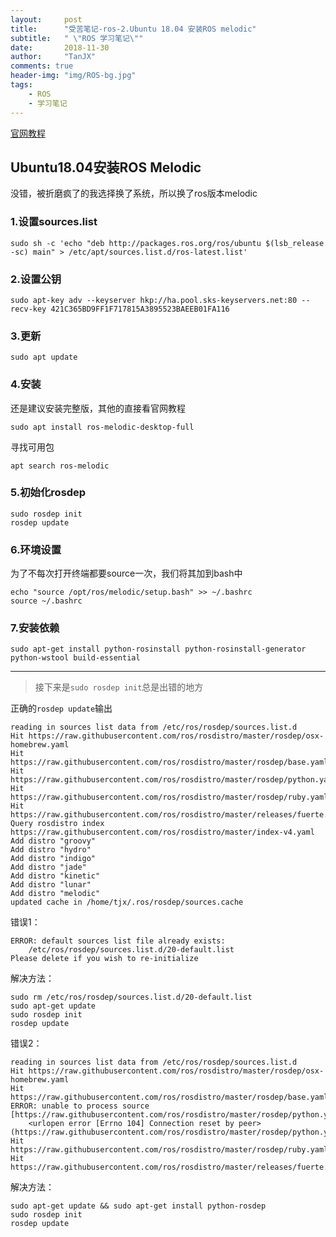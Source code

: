 ```yaml
---
layout:     post
title:      "受苦笔记-ros-2.Ubuntu 18.04 安装ROS melodic"
subtitle:   " \"ROS 学习笔记\""
date:       2018-11-30
author:     "TanJX"
comments: true
header-img: "img/ROS-bg.jpg"
tags:
    - ROS
    - 学习笔记
---
```



[官网教程](http://wiki.ros.org/melodic/Installation/Ubuntu)

## Ubuntu18.04安装ROS Melodic

没错，被折磨疯了的我选择换了系统，所以换了ros版本melodic

### 1.设置sources.list
```
sudo sh -c 'echo "deb http://packages.ros.org/ros/ubuntu $(lsb_release -sc) main" > /etc/apt/sources.list.d/ros-latest.list'
```

### 2.设置公钥
```
sudo apt-key adv --keyserver hkp://ha.pool.sks-keyservers.net:80 --recv-key 421C365BD9FF1F717815A3895523BAEEB01FA116
```

### 3.更新
```
sudo apt update
```

### 4.安装
还是建议安装完整版，其他的直接看官网教程
```
sudo apt install ros-melodic-desktop-full
```
寻找可用包
```
apt search ros-melodic
```

### 5.初始化rosdep
```
sudo rosdep init
rosdep update
```

### 6.环境设置
为了不每次打开终端都要source一次，我们将其加到bash中
```
echo "source /opt/ros/melodic/setup.bash" >> ~/.bashrc
source ~/.bashrc
```

### 7.安装依赖
```
sudo apt-get install python-rosinstall python-rosinstall-generator python-wstool build-essential
```



---
>接下来是```sudo rosdep init```总是出错的地方

正确的```rosdep update```输出
```
reading in sources list data from /etc/ros/rosdep/sources.list.d
Hit https://raw.githubusercontent.com/ros/rosdistro/master/rosdep/osx-homebrew.yaml
Hit https://raw.githubusercontent.com/ros/rosdistro/master/rosdep/base.yaml
Hit https://raw.githubusercontent.com/ros/rosdistro/master/rosdep/python.yaml
Hit https://raw.githubusercontent.com/ros/rosdistro/master/rosdep/ruby.yaml
Hit https://raw.githubusercontent.com/ros/rosdistro/master/releases/fuerte.yaml
Query rosdistro index https://raw.githubusercontent.com/ros/rosdistro/master/index-v4.yaml
Add distro "groovy"
Add distro "hydro"
Add distro "indigo"
Add distro "jade"
Add distro "kinetic"
Add distro "lunar"
Add distro "melodic"
updated cache in /home/tjx/.ros/rosdep/sources.cache

```
错误1：
```
ERROR: default sources list file already exists:
	/etc/ros/rosdep/sources.list.d/20-default.list
Please delete if you wish to re-initialize
```
解决方法：
```
sudo rm /etc/ros/rosdep/sources.list.d/20-default.list
sudo apt-get update
sudo rosdep init
rosdep update
```
错误2：
```
reading in sources list data from /etc/ros/rosdep/sources.list.d
Hit https://raw.githubusercontent.com/ros/rosdistro/master/rosdep/osx-homebrew.yaml
Hit https://raw.githubusercontent.com/ros/rosdistro/master/rosdep/base.yaml
ERROR: unable to process source [https://raw.githubusercontent.com/ros/rosdistro/master/rosdep/python.yaml]:
	<urlopen error [Errno 104] Connection reset by peer> (https://raw.githubusercontent.com/ros/rosdistro/master/rosdep/python.yaml)
Hit https://raw.githubusercontent.com/ros/rosdistro/master/rosdep/ruby.yaml
Hit https://raw.githubusercontent.com/ros/rosdistro/master/releases/fuerte.yaml
```
解决方法：
```
sudo apt-get update && sudo apt-get install python-rosdep
sudo rosdep init
rosdep update
```